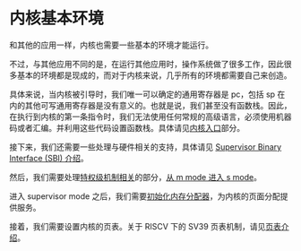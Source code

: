 # 内核基本环境

和其他的应用一样，内核也需要一些基本的环境才能运行。

不过，与其他应用不同的是，在运行其他应用时，操作系统做了很多工作，因此很多基本的环境都是现成的，而对于内核来说，几乎所有的环境都需要自己来创造。

具体来说，当内核被引导时，我们唯一可以确定的通用寄存器是 pc，包括 sp 在内的其他可写通用寄存器是没有意义的。也就是说，我们甚至没有函数栈。因此，在执行到内核的第一条指令时，我们无法使用任何常规的高级语言，必须使用机器码或者汇编。并利用这些代码设置函数栈。具体请见[内核入口](kernel_entrance.md)部分。

接下来，我们还需要一些处理与硬件相关的支持，具体请见 [Supervisor Binary Interface (SBI) 介绍](sbi.md)。

然后，我们需要处理[特权级机制相关](privilege_level.md)的部分，[从 m mode 进入 s mode](m_to_s_mode.md)。

进入 supervisor mode 之后，我们需要[初始化内存分配器](memory_allocator.md)，为内核的页面分配提供服务。

接着，我们需要设置内核的页表。关于 RISCV 下的 SV39 页表机制，请见[页表介绍](page_table.md)。
